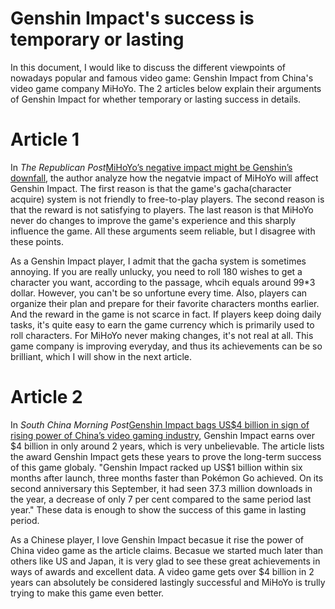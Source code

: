 # Genshin Impact's success is temporary or lasting
In this document, I would like to discuss the different viewpoints of nowadays popular and famous video game: Genshin Impact from China's video game company MiHoYo. The 2 articles below explain their arguments of Genshin Impact for whether temporary or lasting success in details. 

# Article 1
In _The Republican Post_[MiHoYo’s negative impact might be Genshin’s downfall](https://www.republicanpost.sg/mihoyos-negative-impact-might-be-genshins-downfall/), the author analyze how the negatvie impact of MiHoYo will affect Genshin Impact. The first reason is that the game's gacha(character acquire) system is not friendly to free-to-play players. The second reason is that the reward is not satisfying to players. The last reason is that MiHoYo never do changes to improve the game's experience and this sharply influence the game. All these arguments seem reliable, but I disagree with these points.

As a Genshin Impact player, I admit that the gacha system is sometimes annoying. If you are really unlucky, you need to roll 180 wishes to get a character you want, according to the passage, whcih equals around 99*3 dollar. However, you can't be so unfortune every time. Also, players can organize their plan and prepare for their favorite characters months earlier. And the reward in the game is not scarce in fact. If players keep doing daily tasks, it's quite easy to earn the game currency which is primarily used to roll characters. For MiHoYo never making changes, it's not real at all. This game company is improving everyday, and thus its achievements can be so brilliant, which I will show in the next article.

# Article 2
In _South China Morning Post_[Genshin Impact bags US$4 billion in sign of rising power of China’s video gaming industry](https://www.scmp.com/tech/big-tech/article/3205443/genshin-impact-bags-us4-billion-sign-rising-power-chinas-video-gaming-industry), Genshin Impact earns over $4 billion in only around 2 years, which is very unbelievable. The article lists the award Genshin Impact gets these years to prove the long-term success of this game globaly. "Genshin Impact racked up US$1 billion within six months after launch, three months faster than Pokémon Go achieved. On its second anniversary this September, it had seen 37.3 million downloads in the year, a decrease of only 7 per cent compared to the same period last year." These data is enough to show the success of this game in lasting period.

As a Chinese player, I love Genshin Impact becasue it rise the power of China video game as the article claims. Becasue we started much later than others like US and Japan, it is very glad to see these great achievements in ways of awards and excellent data. A video game gets over $4 billion in 2 years can absolutely be considered lastingly successful and MiHoYo is trully trying to make this game even better.

